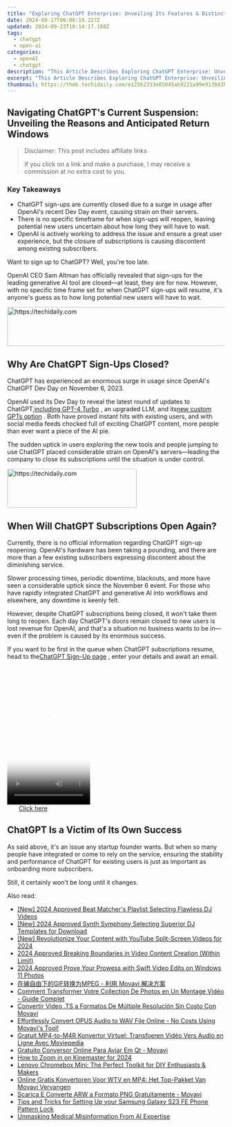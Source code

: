 ```yaml
---
title: "Exploring ChatGPT Enterprise: Unveiling Its Features & Distinct Advantages"
date: 2024-09-17T06:08:19.227Z
updated: 2024-09-23T10:14:17.188Z
tags:
  - chatgpt
  - open-ai
categories:
  - openAI
  - chatgpt
description: "This Article Describes Exploring ChatGPT Enterprise: Unveiling Its Features & Distinct Advantages"
excerpt: "This Article Describes Exploring ChatGPT Enterprise: Unveiling Its Features & Distinct Advantages"
thumbnail: https://thmb.techidaily.com/e12562333e85045ab9221a99e913b83b793150ee785e5f59fee7c9f18bec3976.png
---
```


## Navigating ChatGPT's Current Suspension: Unveiling the Reasons and Anticipated Return Windows

>  Disclaimer: This post includes affiliate links
>
>  If you click on a link and make a purchase, I may receive a commission at no extra cost to you.
>

### Key Takeaways

* ChatGPT sign-ups are currently closed due to a surge in usage after OpenAI's recent Dev Day event, causing strain on their servers.
* There is no specific timeframe for when sign-ups will reopen, leaving potential new users uncertain about how long they will have to wait.
* OpenAI is actively working to address the issue and ensure a great user experience, but the closure of subscriptions is causing discontent among existing subscribers.

Want to sign up to ChatGPT? Well, you're too late.

 OpenAI CEO Sam Altman has officially revealed that sign-ups for the leading generative AI tool are closed—at least, they are for now. However, with no specific time frame set for when ChatGPT sign-ups will resume, it's anyone's guess as to how long potential new users will have to wait.

<!-- affiliate ads begin -->
<a href="https://aligracehair.sjv.io/c/5597632/2036501/19272" target="_top" id="2036501">
  <img src="//a.impactradius-go.com/display-ad/19272-2036501" border="0" alt="https://techidaily.com" width="728" height="90"/>
</a>
<img height="0" width="0" src="https://aligracehair.sjv.io/i/5597632/2036501/19272" style="position:absolute;visibility:hidden;" border="0" />
<!-- affiliate ads end -->

## Why Are ChatGPT Sign-Ups Closed?

 ChatGPT has experienced an enormous surge in usage since OpenAI's ChatGPT Dev Day on November 6, 2023.

 OpenAI used its Dev Day to reveal the latest round of updates to ChatGPT,[including GPT-4 Turbo](https://www.makeuseof.com/chatgpts-latest-update-explained/) , an upgraded LLM, and its[new custom GPTs option](https://www.makeuseof.com/how-use-create-a-gpt-to-create-a-customized-version-of-chatgpt/) . Both have proved instant hits with existing users, and with social media feeds chocked full of exciting ChatGPT content, more people than ever want a piece of the AI pie.

 The sudden uptick in users exploring the new tools and people jumping to use ChatGPT placed considerable strain on OpenAI's servers—leading the company to close its subscriptions until the situation is under control.

<!-- affiliate ads begin -->
<a href="https://laganoo.pxf.io/c/5597632/1528693/16446" target="_top" id="1528693">
  <img src="//a.impactradius-go.com/display-ad/16446-1528693" border="0" alt="https://techidaily.com" width="300" height="90"/>
</a>
<img height="0" width="0" src="https://laganoo.pxf.io/i/5597632/1528693/16446" style="position:absolute;visibility:hidden;" border="0" />
<!-- affiliate ads end -->

## When Will ChatGPT Subscriptions Open Again?

 Currently, there is no official information regarding ChatGPT sign-up reopening. OpenAI's hardware has been taking a pounding, and there are more than a few existing subscribers expressing discontent about the diminishing service.

 Slower processing times, periodic downtime, blackouts, and more have seen a considerable uptick since the November 6 event. For those who have rapidly integrated ChatGPT and generative AI into workflows and elsewhere, any downtime is keenly felt.

 However, despite ChatGPT subscriptions being closed, it won't take them long to reopen. Each day ChatGPT's doors remain closed to new users is lost revenue for OpenAI, and that's a situation no business wants to be in—even if the problem is caused by its enormous success.

 If you want to be first in the queue when ChatGPT subscriptions resume, head to the[ChatGPT Sign-Up page](https://chat.openai.com/auth/login?ref=upstract.com) , enter your details and await an email.

<!-- affiliate ads begin -->
<span id="1630055">
					<video width="192" height="320" style="cursor:pointer"
           poster="//a.impactradius-go.com/display-clicktoplayimage/1630055.png"
           onclick="if(!this.playClicked){this.play();this.setAttribute('controls',true);this.playClicked=true;}">
	   <source src="//a.impactradius-go.com/display-ad/18460-1630055">
	   <img src="//a.impactradius-go.com/display-clicktoplayimage/1630055.png" style="border: none; height: 100%; width: 100%; object-fit: contain">
	</video>
	<div style="width:120px;text-align:center"><a href="javascript:window.open(decodeURIComponent('https%3A%2F%2Fcaperobbin.sjv.io%2Fc%2F5597632%2F1630055%2F18460'), '_blank');void(0);">Click here</a></div>
</span>
<img height="0" width="0" src="https://imp.pxf.io/i/5597632/1630055/18460" style="position:absolute;visibility:hidden;" border="0" />
<!-- affiliate ads end -->

## ChatGPT Is a Victim of Its Own Success

 As said above, it's an issue any startup founder wants. But when so many people have integrated or come to rely on the service, ensuring the stability and performance of ChatGPT for existing users is just as important as onboarding more subscribers.

Still, it certainly won't be long until it changes.

<ins class="adsbygoogle"
     style="display:block"
     data-ad-format="autorelaxed"
     data-ad-client="ca-pub-7571918770474297"
     data-ad-slot="1223367746"></ins>

<ins class="adsbygoogle"
     style="display:block"
     data-ad-client="ca-pub-7571918770474297"
     data-ad-slot="8358498916"
     data-ad-format="auto"
     data-full-width-responsive="true"></ins>

<span class="atpl-alsoreadstyle">Also read:</span>
<div><ul>
<li><a href="https://facebook-video-footage.techidaily.com/new-2024-approved-beat-matchers-playlist-selecting-flawless-dj-videos/"><u>[New] 2024 Approved Beat Matcher's Playlist Selecting Flawless DJ Videos</u></a></li>
<li><a href="https://youtube-web.techidaily.com/024-approved-synth-symphony-selecting-superior-dj-templates-for-download/"><u>[New] 2024 Approved Synth Symphony Selecting Superior DJ Templates for Download</u></a></li>
<li><a href="https://youtube-zero.techidaily.com/evolutionize-your-content-with-youtube-split-screen-videos-for-2024/"><u>[New] Revolutionize Your Content with YouTube Split-Screen Videos for 2024</u></a></li>
<li><a href="https://extra-lessons.techidaily.com/2024-approved-breaking-boundaries-in-video-content-creation-within-limit/"><u>2024 Approved Breaking Boundaries in Video Content Creation (Within Limit)</u></a></li>
<li><a href="https://article-files.techidaily.com/2024-approved-prove-your-prowess-with-swift-video-edits-on-windows-11-photos/"><u>2024 Approved Prove Your Prowess with Swift Video Edits on Windows 11 Photos</u></a></li>
<li><a href="https://tech-revival.techidaily.com/1726225605052-gifmpeg-movavi/"><u>在線自由下的GIF转换为MPEG - 利用 Movavi 解决方案</u></a></li>
<li><a href="https://tech-revival.techidaily.com/comment-transformer-votre-collection-de-photos-en-un-montage-video-guide-complet/"><u>Comment Transformer Votre Collection De Photos en Un Montage Vidéo - Guide Complet</u></a></li>
<li><a href="https://tech-revival.techidaily.com/convertir-video-ts-a-formatos-de-multiple-resolucion-sin-costo-con-movavi/"><u>Convertir Video .TS a Formatos De Múltiple Resolución Sin Costo Con Movavi</u></a></li>
<li><a href="https://tech-revival.techidaily.com/effortlessly-convert-opus-audio-to-wav-file-online-no-costs-using-movavis-tool/"><u>Effortlessly Convert OPUS Audio to WAV File Online - No Costs Using Movavi's Tool!</u></a></li>
<li><a href="https://tech-revival.techidaily.com/gratuit-mp4-to-m4r-konvertor-virtuel-transfoeren-video-vers-audio-en-ligne-avec-moviepedia/"><u>Gratuit MP4-to-M4R Konvertor Virtuel: Transfoeren Vidéo Vers Audio en Ligne Avec Moviepedia</u></a></li>
<li><a href="https://tech-revival.techidaily.com/gratuito-conversor-online-para-aviar-em-qt-movavi/"><u>Gratuito Conversor Online Para Aviar Em Qt - Movavi</u></a></li>
<li><a href="https://some-techniques.techidaily.com/how-to-zoom-in-on-kinemaster-for-2024/"><u>How to Zoom in on Kinemaster for 2024</u></a></li>
<li><a href="https://buynow-help.techidaily.com/lenovo-chromebox-mini-the-perfect-toolkit-for-diy-enthusiasts-and-makers/"><u>Lenovo Chromebox Mini: The Perfect Toolkit for DIY Enthusiasts & Makers</u></a></li>
<li><a href="https://tech-revival.techidaily.com/online-gratis-konvertoren-voor-wtv-en-mp4-het-top-pakket-van-movavi-vervangen/"><u>Online Gratis Konvertoren Voor WTV en MP4: Het Top-Pakket Van Movavi Vervangen</u></a></li>
<li><a href="https://tech-revival.techidaily.com/scarica-e-converte-arw-a-formato-png-gratuitamente-movavi/"><u>Scarica E Converte ARW a Formato PNG Gratuitamente - Movavi</u></a></li>
<li><a href="https://android-unlock.techidaily.com/tips-and-tricks-for-setting-up-your-samsung-galaxy-s23-fe-phone-pattern-lock-by-drfone-android/"><u>Tips and Tricks for Setting Up your Samsung Galaxy S23 FE Phone Pattern Lock</u></a></li>
<li><a href="https://tech-hub.techidaily.com/unmasking-medical-misinformation-from-ai-expertise/"><u>Unmasking Medical Misinformation From AI Expertise</u></a></li>
</ul></div>

